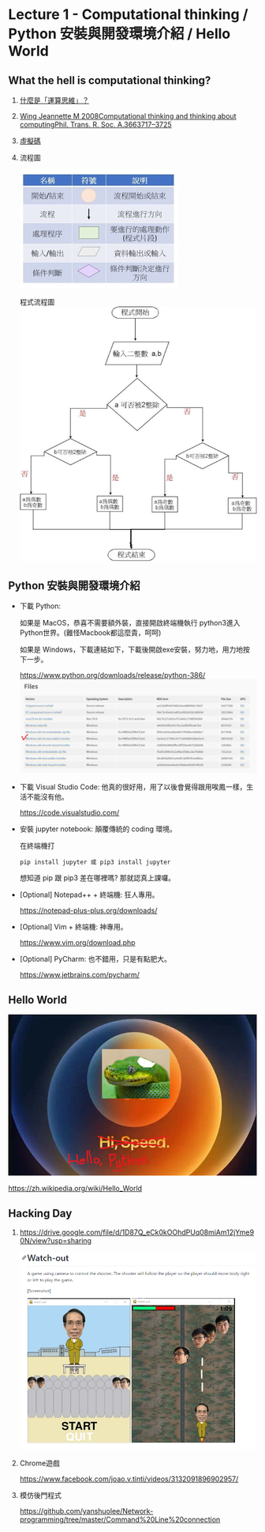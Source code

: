 # Lecture 1 - Computational thinking / Python 安裝與開發環境介紹 / Hello World

## What the hell is computational thinking?
1. [什麼是「運算思維」？](https://medium.com/orangeapple/%E4%BB%80%E9%BA%BC%E6%98%AF-%E9%81%8B%E7%AE%97%E6%80%9D%E7%B6%AD-dbb763237e65)
2. [Wing Jeannette M 2008Computational thinking and thinking about computingPhil. Trans. R. Soc. A.3663717–3725](http://doi.org/10.1098/rsta.2008.0118)
3. [虛擬碼](https://michaelchen.tech/blog/how-to-write-pseudocode/) 
4. 流程圖
   
   ![](assets/flowchart.jpg)

   程式流程圖
   ![](assets/simple-flowchart.jpeg)


## Python 安裝與開發環境介紹
* 下載 Python: 
  
  如果是 MacOS，恭喜不需要額外裝，直接開啟終端機執行 python3進入Python世界。(難怪Macbook都這麼貴，呵呵)
  
  如果是 Windows，下載連結如下，下載後開啟exe安裝，努力地，用力地按下一步。
  
  https://www.python.org/downloads/release/python-386/
  ![](assets/python-installer.png)
  
* 下載 Visual Studio Code: 他真的很好用，用了以後會覺得跟用唉鳳一樣，生活不能沒有他。

    https://code.visualstudio.com/

* 安裝 jupyter notebook: 顛覆傳統的 coding 環境。
  
  在終端機打
    ```
    pip install jupyter 或 pip3 install jupyter
    ```
    想知道 pip 跟 pip3 差在哪裡嗎? 那就認真上課囉。

* [Optional] Notepad++ + 終端機: 狂人專用。

    https://notepad-plus-plus.org/downloads/

* [Optional] Vim + 終端機: 神專用。
  
  https://www.vim.org/download.php

* [Optional] PyCharm: 也不錯用，只是有點肥大。
  
  https://www.jetbrains.com/pycharm/

## Hello World
![](assets/opening.png)

https://zh.wikipedia.org/wiki/Hello_World

## Hacking Day
1. 
    https://drive.google.com/file/d/1D87Q_eCk0kOOhdPUq08miAm12jYme90N/view?usp=sharing

    ![](assets/game-demo.png)

2. Chrome遊戲
   
   https://www.facebook.com/joao.v.tinti/videos/3132091896902957/

3. 模仿後門程式
   
   https://github.com/yanshuolee/Network-programming/tree/master/Command%20Line%20connection
